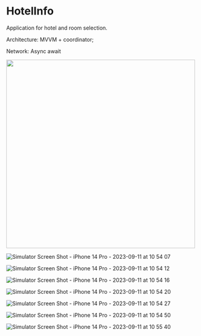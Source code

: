 # HotelInfo

Application for hotel and room selection.

Architecture: MVVM + coordinator; 

Network: Async await

<img src="https://github.com/swiftGold/HotelInfo/assets/112863601/506b025d-c515-42cf-9b58-39ded1421e89" width="500">

![Simulator Screen Shot - iPhone 14 Pro - 2023-09-11 at 10 54 07](https://github.com/swiftGold/HotelInfo/assets/112863601/506b025d-c515-42cf-9b58-39ded1421e89)

![Simulator Screen Shot - iPhone 14 Pro - 2023-09-11 at 10 54 12](https://github.com/swiftGold/HotelInfo/assets/112863601/98218404-5c4d-4de8-84f9-fb5f9a982a48)

![Simulator Screen Shot - iPhone 14 Pro - 2023-09-11 at 10 54 16](https://github.com/swiftGold/HotelInfo/assets/112863601/371b5c36-b012-43e7-89ca-99421882957c)

![Simulator Screen Shot - iPhone 14 Pro - 2023-09-11 at 10 54 20](https://github.com/swiftGold/HotelInfo/assets/112863601/5898e410-dc03-4a5d-82e7-282f6da4c3d4)

![Simulator Screen Shot - iPhone 14 Pro - 2023-09-11 at 10 54 27](https://github.com/swiftGold/HotelInfo/assets/112863601/39f01439-b4b4-4afb-b30c-8e58a1386c14)

![Simulator Screen Shot - iPhone 14 Pro - 2023-09-11 at 10 54 50](https://github.com/swiftGold/HotelInfo/assets/112863601/95a4841a-8ebd-4e7d-8232-afaf4124a6b9)

![Simulator Screen Shot - iPhone 14 Pro - 2023-09-11 at 10 55 40](https://github.com/swiftGold/HotelInfo/assets/112863601/5c882e40-87dd-456c-8b2b-344438544a7a)
